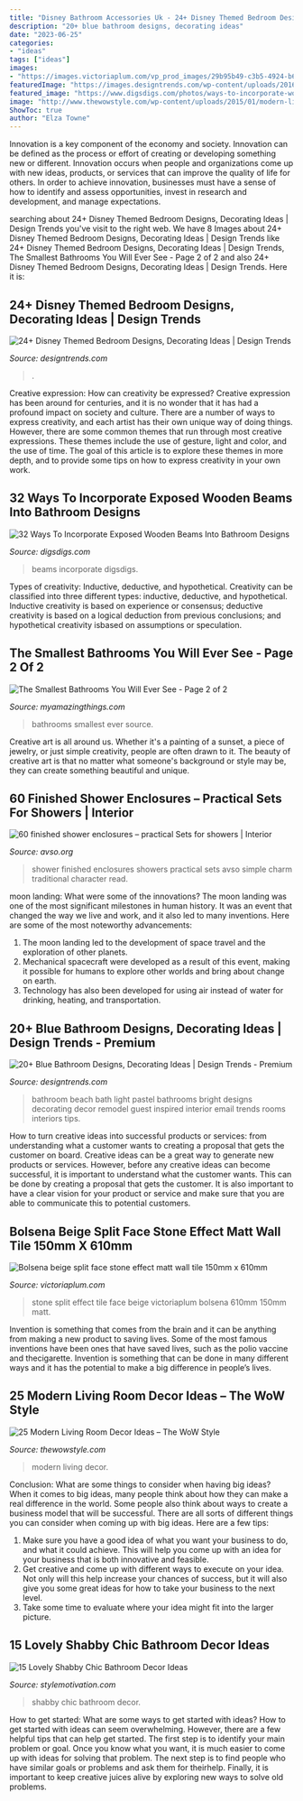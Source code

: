 ```yaml
---
title: "Disney Bathroom Accessories Uk - 24+ Disney Themed Bedroom Designs, Decorating Ideas"
description: "20+ blue bathroom designs, decorating ideas"
date: "2023-06-25"
categories:
- "ideas"
tags: ["ideas"]
images:
- "https://images.victoriaplum.com/vp_prod_images/29b95b49-c3b5-4924-b6d6-4fbc4c2b8268.jpg?auto=format%2Ccompress&amp;q=55&amp;w=600"
featuredImage: "https://images.designtrends.com/wp-content/uploads/2016/03/22102613/Disney-Cars-Bedroom-Ideas.jpg"
featured_image: "https://www.digsdigs.com/photos/ways-to-incorporate-wooden-beams-into-bathroom-designs-9-554x832.jpg"
image: "http://www.thewowstyle.com/wp-content/uploads/2015/01/modern-living-room-decor-ideas-with-modern-living-room-decor-ideas-124kb.jpg"
ShowToc: true
author: "Elza Towne"
---
```



Innovation is a key component of the economy and society. Innovation can be defined as the process or effort of creating or developing something new or different. Innovation occurs when people and organizations come up with new ideas, products, or services that can improve the quality of life for others. In order to achieve innovation, businesses must have a sense of how to identify and assess opportunities, invest in research and development, and manage expectations.

	

		
searching about 24+ Disney Themed Bedroom Designs, Decorating Ideas | Design Trends you've visit to the right web. We have 8 Images about 24+ Disney Themed Bedroom Designs, Decorating Ideas | Design Trends like 24+ Disney Themed Bedroom Designs, Decorating Ideas | Design Trends, The Smallest Bathrooms You Will Ever See - Page 2 of 2 and also 24+ Disney Themed Bedroom Designs, Decorating Ideas | Design Trends. Here it is:
		
    
## 24+ Disney Themed Bedroom Designs, Decorating Ideas | Design Trends

<img loading=lazy src="https://images.designtrends.com/wp-content/uploads/2016/03/22102613/Disney-Cars-Bedroom-Ideas.jpg" onerror="this.onerror=null;this.src='https://tse2.mm.bing.net/th?id=OIP.DJe8UHfkn_FMs2UPzrcIGgHaFh&amp;pid=15.1';" alt="24+ Disney Themed Bedroom Designs, Decorating Ideas | Design Trends">

_Source: designtrends.com_

>. 

	

Creative expression: How can creativity be expressed?
Creative expression has been around for centuries, and it is no wonder that it has had a profound impact on society and culture. There are a number of ways to express creativity, and each artist has their own unique way of doing things. However, there are some common themes that run through most creative expressions. These themes include the use of gesture, light and color, and the use of time. The goal of this article is to explore these themes in more depth, and to provide some tips on how to express creativity in your own work.

    
## 32 Ways To Incorporate Exposed Wooden Beams Into Bathroom Designs

<img loading=lazy src="https://www.digsdigs.com/photos/ways-to-incorporate-wooden-beams-into-bathroom-designs-9-554x832.jpg" onerror="this.onerror=null;this.src='https://tse2.mm.bing.net/th?id=OIP.u7AuGpnmAY1Kq1HdbsU33wHaLH&amp;pid=15.1';" alt="32 Ways To Incorporate Exposed Wooden Beams Into Bathroom Designs">

_Source: digsdigs.com_

>beams incorporate digsdigs. 

	

Types of creativity: Inductive, deductive, and hypothetical.
Creativity can be classified into three different types: inductive, deductive, and hypothetical. Inductive creativity is based on experience or consensus; deductive creativity is based on a logical deduction from previous conclusions; and hypothetical creativity isbased on assumptions or speculation.

    
## The Smallest Bathrooms You Will Ever See - Page 2 Of 2

<img loading=lazy src="http://myamazingthings.com/wp-content/uploads/2017/04/bathroom8.jpg" onerror="this.onerror=null;this.src='https://tse1.mm.bing.net/th?id=OIP.sthKtiWsnQji9M9HCSZZoAHaHa&amp;pid=15.1';" alt="The Smallest Bathrooms You Will Ever See - Page 2 of 2">

_Source: myamazingthings.com_

>bathrooms smallest ever source. 

	

Creative art is all around us. Whether it's a painting of a sunset, a piece of jewelry, or just simple creativity, people are often drawn to it. The beauty of creative art is that no matter what someone's background or style may be, they can create something beautiful and unique.

    
## 60 Finished Shower Enclosures – Practical Sets For Showers | Interior

<img loading=lazy src="https://www.avso.org/wp-content/uploads/files/7/7/3/60-finished-shower-enclosures-practical-sets-for-showers-31-773.jpg" onerror="this.onerror=null;this.src='https://tse4.mm.bing.net/th?id=OIP._7hrRfwwfP4ZiQtGe2d9oQHaLG&amp;pid=15.1';" alt="60 finished shower enclosures – practical Sets for showers | Interior">

_Source: avso.org_

>shower finished enclosures showers practical sets avso simple charm traditional character read. 

	

moon landing: What were some of the innovations?
The moon landing was one of the most significant milestones in human history. It was an event that changed the way we live and work, and it also led to many inventions. Here are some of the most noteworthy advancements: 
1) The moon landing led to the development of space travel and the exploration of other planets. 
2) Mechanical spacecraft were developed as a result of this event, making it possible for humans to explore other worlds and bring about change on earth. 
3) Technology has also been developed for using air instead of water for drinking, heating, and transportation.

    
## 20+ Blue Bathroom Designs, Decorating Ideas | Design Trends - Premium

<img loading=lazy src="https://images.designtrends.com/wp-content/uploads/2016/03/04124526/Bright-Blue-Bathroom-Design.jpg" onerror="this.onerror=null;this.src='https://tse4.mm.bing.net/th?id=OIP.UGjqNrQ_coGM9okiU5RvSAHaKa&amp;pid=15.1';" alt="20+ Blue Bathroom Designs, Decorating Ideas | Design Trends - Premium">

_Source: designtrends.com_

>bathroom beach bath light pastel bathrooms bright designs decorating decor remodel guest inspired interior email trends rooms interiors tips. 

	

How to turn creative ideas into successful products or services: from understanding what a customer wants to creating a proposal that gets the customer on board.
Creative ideas can be a great way to generate new products or services. However, before any creative ideas can become successful, it is important to understand what the customer wants. This can be done by creating a proposal that gets the customer. It is also important to have a clear vision for your product or service and make sure that you are able to communicate this to potential customers.

    
## Bolsena Beige Split Face Stone Effect Matt Wall Tile 150mm X 610mm

<img loading=lazy src="https://images.victoriaplum.com/vp_prod_images/29b95b49-c3b5-4924-b6d6-4fbc4c2b8268.jpg?auto=format%2Ccompress&amp;q=55&amp;w=600" onerror="this.onerror=null;this.src='https://tse3.mm.bing.net/th?id=OIP.MCqGEN2ArsGQALkXdPvtAAHaHa&amp;pid=15.1';" alt="Bolsena beige split face stone effect matt wall tile 150mm x 610mm">

_Source: victoriaplum.com_

>stone split effect tile face beige victoriaplum bolsena 610mm 150mm matt. 

	

Invention is something that comes from the brain and it can be anything from making a new product to saving lives. Some of the most famous inventions have been ones that have saved lives, such as the polio vaccine and thecigarette. Invention is something that can be done in many different ways and it has the potential to make a big difference in people’s lives.

    
## 25 Modern Living Room Decor Ideas – The WoW Style

<img loading=lazy src="http://www.thewowstyle.com/wp-content/uploads/2015/01/modern-living-room-decor-ideas-with-modern-living-room-decor-ideas-124kb.jpg" onerror="this.onerror=null;this.src='https://tse3.mm.bing.net/th?id=OIP.3Go-WpBnMHXyw0q2feHE6gHaE8&amp;pid=15.1';" alt="25 Modern Living Room Decor Ideas – The WoW Style">

_Source: thewowstyle.com_

>modern living decor. 

	

Conclusion: What are some things to consider when having big ideas?
When it comes to big ideas, many people think about how they can make a real difference in the world. Some people also think about ways to create a business model that will be successful. There are all sorts of different things you can consider when coming up with big ideas. Here are a few tips: 
1) Make sure you have a good idea of what you want your business to do, and what it could achieve. This will help you come up with an idea for your business that is both innovative and feasible. 
2) Get creative and come up with different ways to execute on your idea. Not only will this help increase your chances of success, but it will also give you some great ideas for how to take your business to the next level. 
3) Take some time to evaluate where your idea might fit into the larger picture.

    
## 15 Lovely Shabby Chic Bathroom Decor Ideas

<img loading=lazy src="https://homebnc.com/homeimg/2017/03/26-shabby-chic-bathroom-ideas-homebnc.jpg" onerror="this.onerror=null;this.src='https://tse1.mm.bing.net/th?id=OIP.muddB-gxlqRmheSHdwx6aQHaLI&amp;pid=15.1';" alt="15 Lovely Shabby Chic Bathroom Decor Ideas">

_Source: stylemotivation.com_

>shabby chic bathroom decor. 

	

How to get started: What are some ways to get started with ideas?
How to get started with ideas can seem overwhelming. However, there are a few helpful tips that can help get started. The first step is to identify your main problem or goal. Once you know what you want, it is much easier to come up with ideas for solving that problem. The next step is to find people who have similar goals or problems and ask them for theirhelp. Finally, it is important to keep creative juices alive by exploring new ways to solve old problems.

